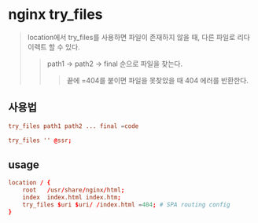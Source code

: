 # nginx try_files

> location에서 try_files를 사용하면 파일이 존재하지 않을 때, 다른 파일로 리다이렉트 할 수 있다.
>
> > path1 -> path2 -> final 순으로 파일을 찾는다.
> >
> > > 끝에 =404를 붙이면 파일을 못찾았을 때 404 에러를 반환한다.

## 사용법

```conf
try_files path1 path2 ... final =code

try_files '' @ssr;
```

## usage

```conf
location / {
    root   /usr/share/nginx/html;
    index  index.html index.htm;
    try_files $uri $uri/ /index.html =404; # SPA routing config
}
```
